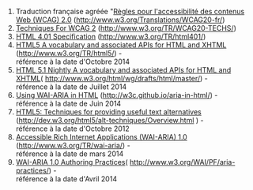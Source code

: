 1.  Traduction française agréée "[Règles pour l'accessibilité des contenus Web (WCAG) 2.0](http://www.w3.org/Translations/WCAG20-fr/) (http://www.w3.org/Translations/WCAG20-fr/)
2.  [Techniques For WCAG 2](http://www.w3.org/TR/WCAG20-TECHS/) (http://www.w3.org/TR/WCAG20-TECHS/)
3.  [HTML 4.01 Specification](http://www.w3.org/TR/html401/) (http://www.w3.org/TR/html401/)
4.  [HTML5 A vocabulary and associated APIs for HTML and XHTML](http://www.w3.org/TR/html5/ ) (http://www.w3.org/TR/html5/) -  
     référence à la date d'Octobre 2014
5.  [HTML 5.1 Nightly A vocabulary and associated APIs for HTML and XHTML](http://www.w3.org/html/wg/drafts/html/master/)( http://www.w3.org/html/wg/drafts/html/master/) -   
    référence à la date de Juillet 2014
6.  [Using WAI-ARIA in HTML](http://w3c.github.io/aria-in-html/) (http://w3c.github.io/aria-in-html/) -   
    référence à la date de Juin 2014
7.  [HTML5: Techniques for providing useful text alternatives](http://www.w3.org/TR/html-alt-techniques/) (http://dev.w3.org/html5/alt-techniques/Overview.html ) -   
    référence à la date d'Octobre 2012
8.  [Accessible Rich Internet Applications (WAI-ARIA) 1.0](http://www.w3.org/TR/wai-aria/) (http://www.w3.org/TR/wai-aria/) -   
    référence à la date de mars 2014
9.  [WAI-ARIA 1.0 Authoring Practices]( http://www.w3.org/WAI/PF/aria-practices/)( http://www.w3.org/WAI/PF/aria-practices/) -   
    référence à la date d'Avril 2014
